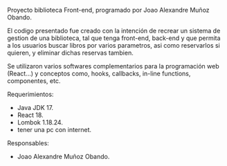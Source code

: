 Proyecto biblioteca Front-end, programado por Joao Alexandre Muñoz Obando.

El codigo presentado fue creado con la intención de recrear un sistema de gestion de una biblioteca, tal que tenga front-end, back-end y que permita a los usuarios buscar libros por varios parametros, asi como reservarlos si quieren, y eliminar dichas reservas tambien.

Se utilizaron varios softwares complementarios para la programación web (React...) y conceptos como, hooks, callbacks, in-line functions, componentes, etc.

Requerimientos:
- Java JDK 17.
- React 18.
- Lombok 1.18.24.
- tener una pc con internet.

Responsables:
- Joao Alexandre Muñoz Obando.
